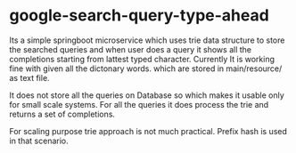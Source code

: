 # google-search-query-type-ahead

Its a simple springboot microservice which uses trie data structure to store the searched queries and when user does a query it shows all the completions starting from lattest typed character.
Currently It is working fine with given all the dictonary words. which are stored in main/resource/ as text file.


It does not store all the queries on Database so which makes it usable only for small scale systems.
For all the queries it does process the trie and returns a set of completions.

For scaling purpose trie approach is not much practical. Prefix hash is used in that scenario.


